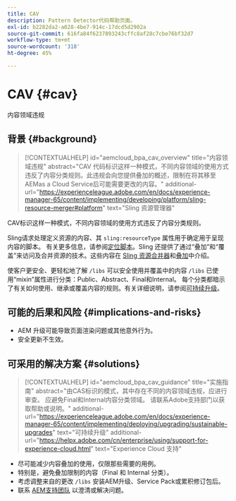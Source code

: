 ```yaml
---
title: CAV
description: Pattern Detector代码帮助页面。
exl-id: b2282da2-a028-4be7-914c-17dcd5d2902a
source-git-commit: 616fa84f6237893243cffc8af28c7cbe76bf32d7
workflow-type: tm+mt
source-wordcount: '318'
ht-degree: 45%

---
```


# CAV {#cav}

内容领域违规

## 背景 {#background}

>[!CONTEXTUALHELP]
>id="aemcloud_bpa_cav_overview"
>title="内容领域违规"
>abstract="CAV 代码标识这样一种模式，不同内容领域的使用方式违反了内容分类规则。此违规会向您提供叠加的概述，限制在将其移至AEMas a Cloud Service后可能需要更改的内容。"
>additional-url="https://experienceleague.adobe.com/en/docs/experience-manager-65/content/implementing/developing/platform/sling-resource-merger#platform" text="Sling 资源管理器"

CAV标识这样一种模式，不同内容领域的使用方式违反了内容分类规则。

Sling请求处理定义资源的内容、其 `sling:resourceType` 属性用于确定用于呈现内容的脚本。 有关更多信息，请参阅[定位脚本](https://experienceleague.adobe.com/en/docs/experience-manager-65/content/implementing/developing/introduction/the-basics#locating-the-script)。Sling 还提供了通过“叠加”和“覆盖”来访问及合并资源的技术。这些内容在 [Sling 资源合并器](https://experienceleague.adobe.com/en/docs/experience-manager-65/content/implementing/developing/platform/sling-resource-merger)和[叠加](https://experienceleague.adobe.com/en/docs/experience-manager-65/content/implementing/developing/platform/overlays)中介绍。

使客户更安全、更轻松地了解 `/libs` 可以安全使用并覆盖中的内容 `/libs` 已使用“mixin”属性进行分类：Public、Abstract、Final和Internal。 每个分类都暗示了有关如何使用、继承或覆盖内容的规则。有关详细说明，请参阅[可持续升级](https://experienceleague.adobe.com/en/docs/experience-manager-65/content/implementing/deploying/upgrading/sustainable-upgrades)。

## 可能的后果和风险 {#implications-and-risks}

* AEM 升级可能导致页面渲染问题或其他意外行为。
* 安全更新不生效。

## 可采用的解决方案 {#solutions}

>[!CONTEXTUALHELP]
>id="aemcloud_bpa_cav_guidance"
>title="实施指南"
>abstract="由CAS标识的模式，其中存在不同的内容领域违规，应进行审查。 应避免Final和Internal内容分类领域。 请联系Adobe支持部门以获取帮助或说明。"
>additional-url="https://experienceleague.adobe.com/en/docs/experience-manager-65/content/implementing/deploying/upgrading/sustainable-upgrades" text="可持续升级"
>additional-url="https://helpx.adobe.com/cn/enterprise/using/support-for-experience-cloud.html" text="Experience Cloud 支持"

* 尽可能减少内容叠加的使用，仅限那些需要的用例。
* 特别是，避免叠加限制的内容（Final 和 Internal 分类）。
* 考虑调整来自的更改 `/libs` 安装AEM升级、Service Pack或累积修订包后。
* 联系 [AEM支持团队](https://helpx.adobe.com/cn/enterprise/using/support-for-experience-cloud.html) 以澄清或解决问题。
